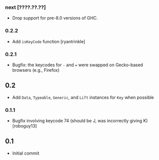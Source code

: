 ### next [????.??.??]
* Drop support for pre-8.0 versions of GHC.

### 0.2.2
* Add `isKeyCode` function [ryantrinkle]

### 0.2.1
* Bugfix: the keycodes for `-` and `=` were swapped on Gecko-based browsers (e.g., Firefox)

## 0.2
* Add `Data`, `Typeable`, `Generic`, and `Lift` instances for `Key` when possible

### 0.1.1
* Bugfix involving keycode 74 (should be J, was incorrectly giving K) [roboguy13]

## 0.1
* Initial commit
